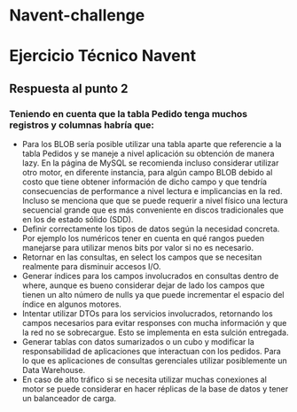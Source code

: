 # Navent-challenge
# Ejercicio Técnico Navent

## Respuesta al punto 2

### Teniendo en cuenta que la tabla Pedido tenga muchos registros y columnas habría que:
- Para los BLOB sería posible utilizar una tabla aparte que referencie a la tabla Pedidos y se maneje a nivel aplicación su obtención de manera lazy.
  En la página de MySQL se recomienda incluso considerar utilizar otro motor, en diferente instancia, para algún campo BLOB debido al costo que tiene obtener información de dicho campo y que tendría consecuencias de performance a nivel lectura e implicancias en la red. Incluso se menciona que que se puede requerir a nivel físico una lectura secuencial grande que es más conveniente en discos tradicionales que en los de estado sólido (SDD). 
- Definir correctamente los tipos de datos según la necesidad concreta. 
  Por ejemplo los numéricos tener en cuenta en qué rangos pueden manejarse para utilizar menos bits por valor si no es necesario.
- Retornar en las consultas, en select los campos que se necesitan realmente para disminuir accesos I/O.
- Generar índices para los campos involucrados en consultas dentro de where, aunque es bueno considerar dejar de lado los campos que tienen un alto número de nulls ya que puede incrementar el espacio del índice en algunos motores.
- Intentar utilizar DTOs para los servicios involucrados, retornando los campos necesarios para evitar responses con mucha información y que la red no se sobrecargue. Esto se implementa en esta sulción entregada.
- Generar tablas con datos sumarizados o un cubo y modificar la responsabilidad de aplicaciones que interactuan con los pedidos. Para lo que es aplicaciones de consultas gerenciales utilizar posiblemente un Data Warehouse.
- En caso de alto tráfico si se necesita utilizar muchas conexiones al motor se puede considerar en hacer réplicas de la base de datos y tener un balanceador de carga.
